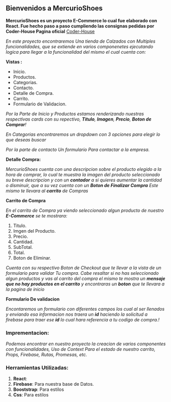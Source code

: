 

## Bienvenidos a MercurioShoes 

**MercurioShoes es un proyecto E-Commerce lo cual fue elaborado con React. Fue hecho paso a paso cumpliendo las consignas pedidas por Coder-House Pagina oficial**
 [Coder-House](https://www.coderhouse.com/)

*En este proyecto encontraremos Una tienda de Calzados con Multiples funcionalidades, que se extiende en varios componenetes ejecutando logica para llegar a la funcionalidad del mismo el cual cuenta con:*

__Vistas :__

- Inicio.
- Productos. 
- Categorias.
- Contacto.
- Detalle de Compra.
- Carrito.
- Formulario de Validacion.

*Por la Parte de Inicio y Productos estamos renderizando nuestras respectivas cards con su repectivo, **Titulo**, **Imagen**, **Precio**, **Boton de Comprar**!*


*En Categorias encontraremos un dropdown con 3 opciones para elegir lo que deseas buscar*


*Por la parte de contacto Un formulario Para contactar a la empresa.*


__Detalle Compra:__

*MercurioShoes cuenta con una descripcion sobre el producto elegido a la hora de comprar, lo cual te muestra la imagen del producto seleccionado su breve descripcion y con un **contador** a si quieres aumentar la cantidad o disminuir, que a su vez cuenta con un **Boton de Finalizar Compra** Este mismo te llevara al **carrito** de Compras*


__Carrito de Compra__

*En el carrito de Compra ya viendo seleccionado algun producto de nuestro **E-Commerce** se te mostrara:*
1. Titulo.
2. Imgen del Producto.
3. Precio.
4. Cantidad.
5. SubTotal. 
6. Total.
7. Boton de Eliminar.

*Cuenta con su respectivo Boton de Checkout que te llevar a la vista de un formulario para validar Tu compra.*
*Cabe resaltar si no has seleccionado algun productos y vas al carrito del compra el mismo te mostra un **mensaje que no hay productos en el carrito** y encontraras un **boton** que te llevara a la pagina de inicio*


__Formulario De validacion__

*Encontaremos un formulario con diferentes campos los cual al ser llenados y enviando esa informacion nos traera un **id** haciendo la solicitud a firebase para traer ese **id** lo cual hara referencia a tu codigo de compra.!*

### Imprementacion: 
*Podemos encontrar en nuestro proyecto la creacion de varios componentes con funcionalidades, Uso de Context Para el estado de nuestro carrito, Props, Firebase, Rutas, Promesas, etc.*


### Herramientas Utilizadas:

1. **React**:
2. **Firebase**: Para nuestra base de Datos.
3. **Booststrap**: Para estilos
4. **Css**: Para estilos











 






















